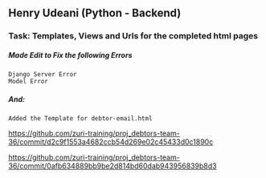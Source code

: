 ## Henry Udeani (Python - Backend)
### Task: Templates, Views and Urls for the completed html pages

##### Made Edit to Fix the following Errors
    Django Server Error
    Model Error
##### And:
    Added the Template for debtor-email.html
    
https://github.com/zuri-training/proj_debtors-team-36/commit/d2c9f1553a4682ccb54d269e02c45433d0c1890c

https://github.com/zuri-training/proj_debtors-team-36/commit/0afb634889bb9be2d814bd60dab943956839b8d3
